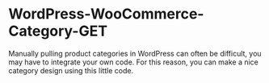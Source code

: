 # WordPress-WooCommerce-Category-GET

Manually pulling product categories in WordPress can often be difficult, you may have to integrate your own code.
For this reason, you can make a nice category design using this little code.
